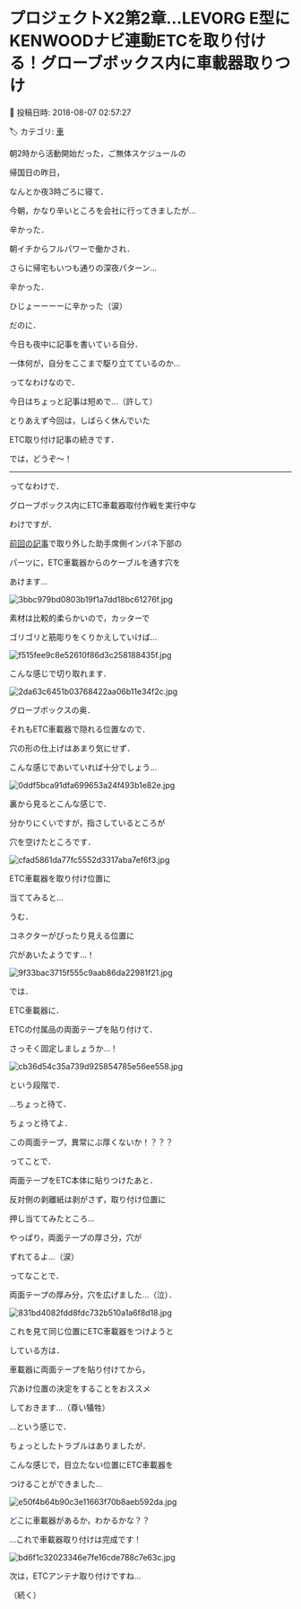 # プロジェクトX2第2章…LEVORG E型にKENWOODナビ連動ETCを取り付ける！グローブボックス内に車載器取りつけ

📅 投稿日時: 2018-08-07 02:57:27

🏷️ カテゴリ: [車](cba0e8330b3f2ded7c1addfacc75d4547.md)

朝2時から活動開始だった，ご無体スケジュールの


帰国日の昨日，


なんとか夜3時ごろに寝て．


今朝，かなり辛いところを会社に行ってきましたが…


辛かった．


朝イチからフルパワーで働かされ．


さらに帰宅もいつも通りの深夜パターン…


辛かった．


ひじょーーーーに辛かった（涙）





だのに．


今日も夜中に記事を書いている自分．


一体何が，自分をここまで駆り立てているのか…


ってなわけなので．


今日はちょっと記事は短めで…（許して）





とりあえず今回は，しばらく休んでいた


ETC取り付け記事の続きです．


では，どうぞ～！


---





ってなわけで．


グローブボックス内にETC車載器取付作戦を実行中な


わけですが．





[前回の記事](ea8c1169d3877ef009d742278f4ef40bc.md)で取り外した助手席側インパネ下部の


パーツに，ETC車載器からのケーブルを通す穴を


あけます…




![3bbc979bd0803b19f1a7dd18bc61276f.jpg](images/3bbc979bd0803b19f1a7dd18bc61276f.jpg)




素材は比較的柔らかいので，カッターで


ゴリゴリと筋彫りをくりかえしていけば…




![f515fee9c8e52610f86d3c258188435f.jpg](images/f515fee9c8e52610f86d3c258188435f.jpg)




こんな感じで切り取れます．




![2da63c6451b03768422aa06b11e34f2c.jpg](images/2da63c6451b03768422aa06b11e34f2c.jpg)




グローブボックスの奥．


それもETC車載器で隠れる位置なので．


穴の形の仕上げはあまり気にせず．


こんな感じであいていれば十分でしょう…




![0ddf5bca91dfa699653a24f493b1e82e.jpg](images/0ddf5bca91dfa699653a24f493b1e82e.jpg)




裏から見るとこんな感じで．


分かりにくいですが，指さしているところが


穴を空けたところです．




![cfad5861da77fc5552d3317aba7ef6f3.jpg](images/cfad5861da77fc5552d3317aba7ef6f3.jpg)







ETC車載器を取り付け位置に


当ててみると…


うむ．


コネクターがぴったり見える位置に


穴があいたようです…！




![9f33bac3715f555c9aab86da22981f21.jpg](images/9f33bac3715f555c9aab86da22981f21.jpg)







では．


ETC車載器に．


ETCの付属品の両面テープを貼り付けて．


さっそく固定しましょうか…！




![cb36d54c35a739d925854785e56ee558.jpg](images/cb36d54c35a739d925854785e56ee558.jpg)




という段階で．


…ちょっと待て．


ちょっと待てよ．


この両面テープ，異常にぶ厚くないか！？？？





ってことで．


両面テープをETC本体に貼りつけたあと．


反対側の剥離紙は剥がさず，取り付け位置に


押し当ててみたところ…


やっぱり，両面テープの厚さ分，穴が


ずれてるよ…（涙）





ってなことで．


両面テープの厚み分，穴を広げました…（泣）．




![831bd4082fdd8fdc732b510a1a6f8d18.jpg](images/831bd4082fdd8fdc732b510a1a6f8d18.jpg)




これを見て同じ位置にETC車載器をつけようと


している方は．


車載器に両面テープを貼り付けてから，


穴あけ位置の決定をすることをおススメ


しておきます…（尊い犠牲）





…という感じで．


ちょっとしたトラブルはありましたが．


こんな感じで，目立たない位置にETC車載器を


つけることができました…




![e50f4b64b90c3e11663f70b8aeb592da.jpg](images/e50f4b64b90c3e11663f70b8aeb592da.jpg)




どこに車載器があるか，わかるかな？？





…これで車載器取り付けは完成です！




![bd6f1c32023346e7fe16cde788c7e63c.jpg](images/bd6f1c32023346e7fe16cde788c7e63c.jpg)







次は，ETCアンテナ取り付けですね…


（続く）
